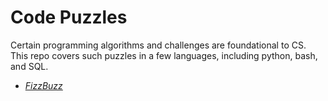 Code Puzzles
==========

Certain programming algorithms and challenges are foundational to CS. This repo covers such puzzles in a few languages, including python, bash, and SQL.

-   [*FizzBuzz*](FizzBuzz.md)

